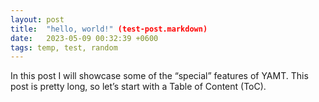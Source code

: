 ```yaml
---
layout: post
title:  "hello, world!" (test-post.markdown)
date:   2023-05-09 00:32:39 +0600
tags: temp, test, random
---
```

In this post I will showcase some of the “special” features of YAMT. This post is pretty long, so let’s start with a Table of Content (ToC).
